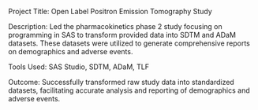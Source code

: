 
Project Title: Open Label Positron Emission Tomography Study

Description: Led the pharmacokinetics phase 2 study focusing on programming in SAS to transform provided data into SDTM and ADaM datasets. 
These datasets were utilized to generate comprehensive reports on demographics and adverse events.


Tools Used: SAS Studio, SDTM, ADaM, TLF

Outcome: Successfully transformed raw study data into standardized datasets, facilitating accurate analysis and reporting of demographics and adverse events.
